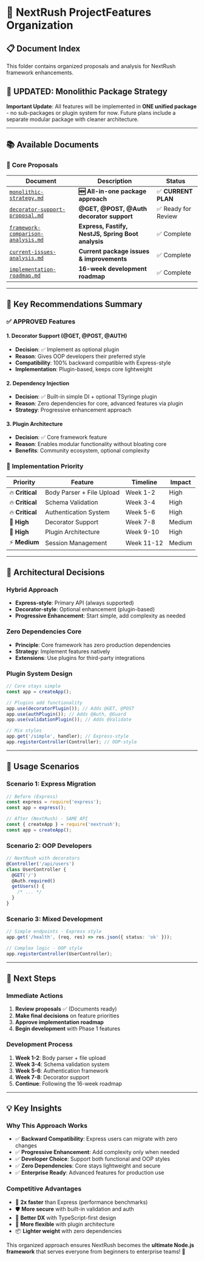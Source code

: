 # 📁 NextRush ProjectFeatures Organization

## 📋 Document Index

This folder contains organized proposals and analysis for NextRush framework enhancements.

## 🔧 **UPDATED: Monolithic Package Strategy**

**Important Update**: All features will be implemented in **ONE unified package** - no sub-packages or plugin system for now. Future plans include a separate modular package with cleaner architecture.

---

## 📚 **Available Documents**

### 🎯 **Core Proposals**

| Document                                                                 | Description                                        | Status              |
| ------------------------------------------------------------------------ | -------------------------------------------------- | ------------------- |
| [`monolithic-strategy.md`](./monolithic-strategy.md)                     | **🆕 All-in-one package approach**                 | ✅ **CURRENT PLAN** |
| [`decorator-support-proposal.md`](./decorator-support-proposal.md)       | **@GET, @POST, @Auth decorator support**           | ✅ Ready for Review |
| [`framework-comparison-analysis.md`](./framework-comparison-analysis.md) | **Express, Fastify, NestJS, Spring Boot analysis** | ✅ Complete         |
| [`current-issues-analysis.md`](./current-issues-analysis.md)             | **Current package issues & improvements**          | ✅ Complete         |
| [`implementation-roadmap.md`](./implementation-roadmap.md)               | **16-week development roadmap**                    | ✅ Complete         |

---

## 🎪 **Key Recommendations Summary**

### ✅ **APPROVED Features**

#### 1. **Decorator Support (@GET, @POST, @AUTH)**

- **Decision**: ✅ Implement as optional plugin
- **Reason**: Gives OOP developers their preferred style
- **Compatibility**: 100% backward compatible with Express-style
- **Implementation**: Plugin-based, keeps core lightweight

#### 2. **Dependency Injection**

- **Decision**: ✅ Built-in simple DI + optional TSyringe plugin
- **Reason**: Zero dependencies for core, advanced features via plugin
- **Strategy**: Progressive enhancement approach

#### 3. **Plugin Architecture**

- **Decision**: ✅ Core framework feature
- **Reason**: Enables modular functionality without bloating core
- **Benefits**: Community ecosystem, optional complexity

### 🎯 **Implementation Priority**

| Priority        | Feature                   | Timeline   | Impact |
| --------------- | ------------------------- | ---------- | ------ |
| 🔥 **Critical** | Body Parser + File Upload | Week 1-2   | High   |
| 🔥 **Critical** | Schema Validation         | Week 3-4   | High   |
| 🔥 **Critical** | Authentication System     | Week 5-6   | High   |
| 🚀 **High**     | Decorator Support         | Week 7-8   | Medium |
| 🚀 **High**     | Plugin Architecture       | Week 9-10  | High   |
| ⚡ **Medium**   | Session Management        | Week 11-12 | Medium |

---

## 🔧 **Architectural Decisions**

### **Hybrid Approach**

- **Express-style**: Primary API (always supported)
- **Decorator-style**: Optional enhancement (plugin-based)
- **Progressive Enhancement**: Start simple, add complexity as needed

### **Zero Dependencies Core**

- **Principle**: Core framework has zero production dependencies
- **Strategy**: Implement features natively
- **Extensions**: Use plugins for third-party integrations

### **Plugin System Design**

```typescript
// Core stays simple
const app = createApp();

// Plugins add functionality
app.use(decoratorPlugin()); // Adds @GET, @POST
app.use(authPlugin()); // Adds @Auth, @Guard
app.use(validationPlugin()); // Adds @Validate

// Mix styles
app.get('/simple', handler); // Express-style
app.registerController(Controller); // OOP-style
```

---

## 🎨 **Usage Scenarios**

### **Scenario 1: Express Migration**

```typescript
// Before (Express)
const express = require('express');
const app = express();

// After (NextRush) - SAME API
const { createApp } = require('nextrush');
const app = createApp();
```

### **Scenario 2: OOP Developers**

```typescript
// NextRush with decorators
@Controller('/api/users')
class UserController {
  @GET('/')
  @Auth.required()
  getUsers() {
    /* ... */
  }
}
```

### **Scenario 3: Mixed Development**

```typescript
// Simple endpoints - Express style
app.get('/health', (req, res) => res.json({ status: 'ok' }));

// Complex logic - OOP style
app.registerController(UserController);
```

---

## 🚀 **Next Steps**

### **Immediate Actions**

1. **Review proposals** ✅ (Documents ready)
2. **Make final decisions** on feature priorities
3. **Approve implementation roadmap**
4. **Begin development** with Phase 1 features

### **Development Process**

1. **Week 1-2**: Body parser + file upload
2. **Week 3-4**: Schema validation system
3. **Week 5-6**: Authentication framework
4. **Week 7-8**: Decorator support
5. **Continue**: Following the 16-week roadmap

---

## 💡 **Key Insights**

### **Why This Approach Works**

- ✅ **Backward Compatibility**: Express users can migrate with zero changes
- ✅ **Progressive Enhancement**: Add complexity only when needed
- ✅ **Developer Choice**: Support both functional and OOP styles
- ✅ **Zero Dependencies**: Core stays lightweight and secure
- ✅ **Enterprise Ready**: Advanced features for production use

### **Competitive Advantages**

- 🚀 **2x faster** than Express (performance benchmarks)
- 🛡️ **More secure** with built-in validation and auth
- 🎯 **Better DX** with TypeScript-first design
- 🔧 **More flexible** with plugin architecture
- 📦 **Lighter weight** with zero dependencies

This organized approach ensures NextRush becomes the **ultimate Node.js framework** that serves everyone from beginners to enterprise teams! 🎉
